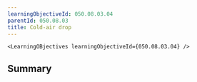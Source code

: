 ```yaml
---
learningObjectiveId: 050.08.03.04
parentId: 050.08.03
title: Cold-air drop
---
```


```tsx eval
<LearningOBjectives learningObjectiveId={050.08.03.04} />
```

## Summary
